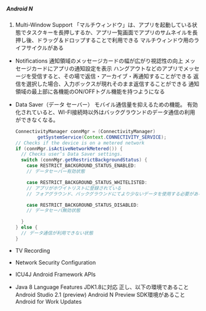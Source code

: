 ##### Android N
1. Multi-Window Support
    「マルチウィンドウ」は、アプリを起動している状態でタスクキーを長押しするか、アプリ一覧画面でアプリのサムネイルを長押し後、ドラッグ＆ドロップすることで利用できる
    マルチウィンドウ用のライフサイクルがある

- Notifications
  通知領域のメッセージカードの幅が広がり視認性の向上
  メッセージカードにアプリの通知設定を表示
  ハングアウトなどのアプリでメッセージを受信すると、その場で返信・アーカイブ・再通知することができる
    返信を選択した場合、入力ボックスが現れそのまま返信することができる
  通知領域の最上部に各機能のON/OFFトグル機能を持つようになる

- Data Saver（データ セーバー）
  モバイル通信量を抑えるための機能。
  有効化されていると、WI-FI接続時以外はバックグラウンドのデータ通信の利用ができなくなる。

  ```java
  ConnectivityManager connMgr = (ConnectivityManager)
          getSystemService(Context.CONNECTIVITY_SERVICE);
  // Checks if the device is on a metered network
  if (connMgr.isActiveNetworkMetered()) {
    // Checks user’s Data Saver settings.
    switch (connMgr.getRestrictBackgroundStatus) {
      case RESTRICT_BACKGROUND_STATUS_ENABLED:
      // データセーバー有効状態

      case RESTRICT_BACKGROUND_STATUS_WHITELISTED:
      // アプリがホワイトリストに登録されている
      // フォアグラウンド、バックグラウンドにてより少ないデータを使用する必要がある

      case RESTRICT_BACKGROUND_STATUS_DISABLED:
      // データセーバ無効状態

    }
  } else {
    // データ通信が利用できない状態
  }
  ```

- TV Recording

- Network Security Configuration

- ICU4J Android Framework APIs

- Java 8 Language Features
  JDK1.8に対応
  正し、以下の環境であること
  Android Studio 2.1 (preview)
  Android N Preview
  SDK環境があること
  Android for Work Updates
